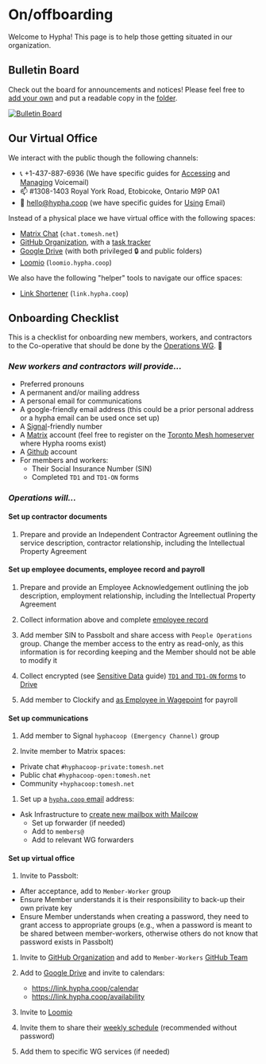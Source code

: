 # On/offboarding

Welcome to Hypha! This page is to help those getting situated in our organization.

## Bulletin Board 

Check out the board for announcements and notices! Please feel free to [add your own][bb] and put a readable copy in the [folder][bb-folder].

[![Bulletin Board](https://docs.google.com/drawings/d/e/2PACX-1vScf7VtN05yDlUFNVXcc8dcgY7J_zmAozp-Nvz51cnNQ5cHPJ_Xfdp6u5rChpLBKKDryD0junefuHsZ/pub?w=1433&h=975)][bb-folder]


## Our Virtual Office

We interact with the public though the following channels:

- 📞 +1-437-887-6936 (We have specific guides for [Accessing][accessing-vm] and [Managing][managing-vm] Voicemail)
- 📫 #1308-1403 Royal York Road, Etobicoke, Ontario  M9P 0A1
- 📧 hello@hypha.coop (we have specific guides for [Using][accessing-em] Email)

Instead of a physical place we have virtual office with the following spaces:

- [Matrix Chat][matrix-chat] (`chat.tomesh.net`)
- [GitHub Organization][github-org], with a [task tracker][task-tracker]
- [Google Drive][google-drive] (with both privileged 🔒 and public folders)
- [Loomio][loomio] (`loomio.hypha.coop`)

We also have the following "helper" tools to navigate our office spaces:

- [Link Shortener][link-shortener] (`link.hypha.coop`)


## Onboarding Checklist

This is a checklist for onboarding new members, workers, and contractors to the Co-operative that should be done by the [Operations WG][operations]. 🚀

### _New workers and contractors will provide..._

- Preferred pronouns
- A permanent and/or mailing address
- A personal email for communications
- A google-friendly email address (this could be a prior personal address or a hypha email can be used once set up)
- A [Signal](https://www.signal.org/)-friendly number 
- A [Matrix](https://matrix.org/) account (feel free to register on the [Toronto Mesh homeserver](https://chat.tomesh.net/#/register) where Hypha rooms exist)
- A [Github](https://github.com/) account
- For members and workers:
  - Their Social Insurance Number (SIN) 
  - Completed `TD1` and `TD1-ON` forms 

### _Operations will..._

#### Set up contractor documents

1. Prepare and provide an Independent Contractor Agreement outlining the service description, contractor relationship, including the Intellectual Property Agreement

#### Set up employee documents, employee record and payroll

1. Prepare and provide an Employee Acknowledgement outlining the job description, employment relationship, including the Intellectual Property Agreement

1. Collect information above and complete [employee record](https://link.hypha.coop/employees)

1. Add member SIN to Passbolt and share access with `People Operations` group.
   Change the member access to the entry as read-only, as this information is for recording keeping and the Member should not be able to modify it

1. Collect encrypted (see [Sensitive Data](./guides.md#sensitive-data) guide) [`TD1` and `TD1-ON` forms](https://www.canada.ca/en/revenue-agency/services/forms-publications/td1-personal-tax-credits-returns.html) to [Drive](https://link.hypha.coop/drive)

1. Add member to Clockify and [as Employee in Wagepoint](./guides.md#adding-a-new-employee) for payroll

#### Set up communications

1. Add member to Signal `hyphacoop (Emergency Channel)` group

1. Invite member to Matrix spaces:
  - Private chat `#hyphacoop-private:tomesh.net`
  - Public chat `#hyphacoop-open:tomesh.net`
  - Community `+hyphacoop:tomesh.net`

1. Set up a [`hypha.coop` email](https://link.hypha.coop/email) address:
  - Ask Infrastructure to [create new mailbox with Mailcow](./guides.md#creating-new-inboxes-administrators)
    - Set up forwarder (if needed)
    - Add to `members@`
    - Add to relevant WG forwarders

#### Set up virtual office

1. Invite to Passbolt:
  - After acceptance, add to `Member-Worker` group
  - Ensure Member understands it is their responsibility to back-up their own private key
  - Ensure Member understands when creating a password, they need to grant access to appropriate groups (e.g., when a password is meant to be shared between member-workers, otherwise others do not know that password exists in Passbolt)

1. Invite to [GitHub Organization][github-org] and add to `Member-Workers` [GitHub Team](https://link.hypha.coop/teams)

1. Add to [Google Drive][google-drive] and invite to calendars:
    - https://link.hypha.coop/calendar
    - https://link.hypha.coop/availability

1. Invite to [Loomio](https://loomio.hypha.coop/)

1. Invite them to share their [weekly schedule](https://link.hypha.coop/schedules) (recommended without password)

1. Add them to specific WG services (if needed)


<!-- Links -->
[link-shortener]: https://link.hypha.coop
[accessing-em]: /guides.md#using-your-new-inbox-users
[accessing-vm]: /guides.md#accessing-voicemail
[managing-vm]: /guides.md#managing-voicemail-and-phone-forwarding
[matrix-chat]: https://chat.tomesh.net/#/group/+hyphacoop:tomesh.net
[loomio]: https://loomio.hypha.coop
[task-tracker]: https://link.hypha.coop/tasks
[github-org]: https://github.com/hyphacoop/
[google-drive]: https://link.hypha.coop/drive
[bb]: https://docs.google.com/drawings/d/1tpczePR5ky0EkdOGGdfU16irDz-gjdC61p2QGoAKhIE/edit
[bb-folder]: https://drive.google.com/drive/folders/1GenT6xQdSEwUlToKhYdQktGlHW6AgRYN?usp=sharing
[operations]: /initiatives.md#operations
